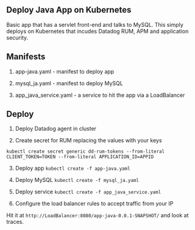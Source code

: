 Deploy Java App on Kubernetes
--

Basic app that has a servlet front-end and talks to MySQL.  This simply deploys
on Kubernetes that incudes Datadog RUM, APM and application security.  

Manifests
--

1) app-java.yaml - manifest to deploy app  

2) mysql_ja.yaml - manifest to deploy MySQL  

3) app_java_service.yaml - a service to hit the app via a LoadBalancer  

Deploy  
---

1) Deploy Datadog agent in cluster  

2) Create secret for RUM replacing the values with your keys  

 ```
 kubectl create secret generic dd-rum-tokens --from-literal CLIENT_TOKEN=TOKEN --from-literal APPLICATION_ID=APPID
 ```  

3) Deploy app ```kubectl create -f app-java.yaml```

2) Deploy MySQL ```kubectl create -f mysql_ja.yaml```  

3) Deploy service ```kubectl create -f app_java_service.yaml```  
  
4) Configure the load  balancer rules to accept traffic from your IP

Hit it at ```http://LoadBalancer:8080/app-java-0.0.1-SNAPSHOT/```
and look at traces.  
